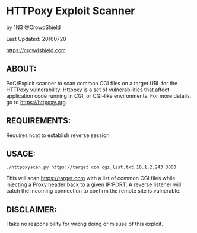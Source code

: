 # HTTPoxy Exploit Scanner 

by 1N3 @CrowdShield

Last Updated: 20160720

https://crowdshield.com

## ABOUT: 
PoC/Exploit scanner to scan common CGI files on a target URL for the HTTPoxy vulnerability. Httpoxy is a set of vulnerabilities that affect application code running in CGI, or CGI-like environments. For more details, go to https://httpoxy.org.

## REQUIREMENTS: 
Requires ncat to establish reverse session

## USAGE: 
```
./httpoxyscan.py https://target.com cgi_list.txt 10.1.2.243 3000
```
This will scan https://target.com with a list of common CGI files while injecting a Proxy header back to a given IP:PORT. A reverse listener will catch the incoming connection to confirm the remote site is vulnerable.

## DISCLAIMER: 
I take no responsibility for wrong doing or misuse of this exploit.

